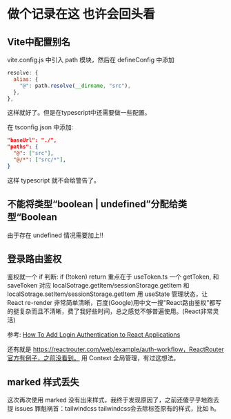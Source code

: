 # 做个记录在这 也许会回头看

## Vite中配置别名

vite.config.js 中引入 path 模块，然后在 defineConfig 中添加
```js
resolve: {
  alias: {
    "@": path.resolve(__dirname, "src"),
  },
},
```
这样就好了。但是在typescript中还需要做一些配置。

在 tsconfig.json 中添加:

```json
"baseUrl": "./",
"paths": {
  "@": ["src"],
  "@/*": ["src/*"],
}
```
这样 typescript 就不会给警告了。

## 不能将类型“boolean | undefined”分配给类型“Boolean

由于存在 undefined 情况需要加上!!

## 登录路由鉴权

鉴权就一个 if 判断: if (!token) return <Login />
重点在于 useToken.ts 
一个 getToken, 和 saveToken 对应 localSotrage.getItem/sessionStorage.getItem 和 localSotrage.setItem/sessionStorage.getItem
用 useState 管理状态，让 React re-render
非常简单清晰，百度(Google)用中文一搜"React路由鉴权"都写的挺复杂而且不清晰，费了我好些时间，总之感觉不够普遍使用。(React非常灵活)

参考: [How To Add Login Authentication to React Applications](https://www.digitalocean.com/community/tutorials/how-to-add-login-authentication-to-react-applications)

还有就是 https://reactrouter.com/web/example/auth-workflow，ReactRouter官方有例子，之前没看到。
用 Context 全局管理，有过这想法。


## marked 样式丢失

这次再次使用 marked 没有出来样式，我终于发现原因了，之前还傻乎乎地跑去提 issues
罪魁祸首：tailwindcss
tailwindcss会去除标签原有的样式，比如 h。